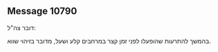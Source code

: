 ## Message 10790

דובר צה"ל: 

בהמשך להתרעות שהופעלו לפני זמן קצר במרחבים קלע ושעל, מדובר בזיהוי שווא.


